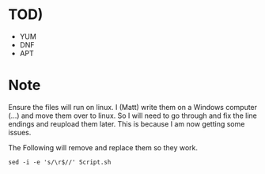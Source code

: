 # TOD)
* YUM
* DNF
* APT

# Note
Ensure the files will run on linux.
I (Matt) write them on a Windows computer (...) and move them over to linux. So I will need to go through and fix the line endings and reupload them later. This is because I am now getting some issues.

The Following will remove and replace them so they work.
```
sed -i -e 's/\r$//' Script.sh 
```

